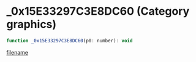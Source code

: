 # _0x15E33297C3E8DC60 (Category graphics)

```js
function _0x15E33297C3E8DC60(p0: number): void
```

[filename](_0x15E33297C3E8DC60_m.md ':include')